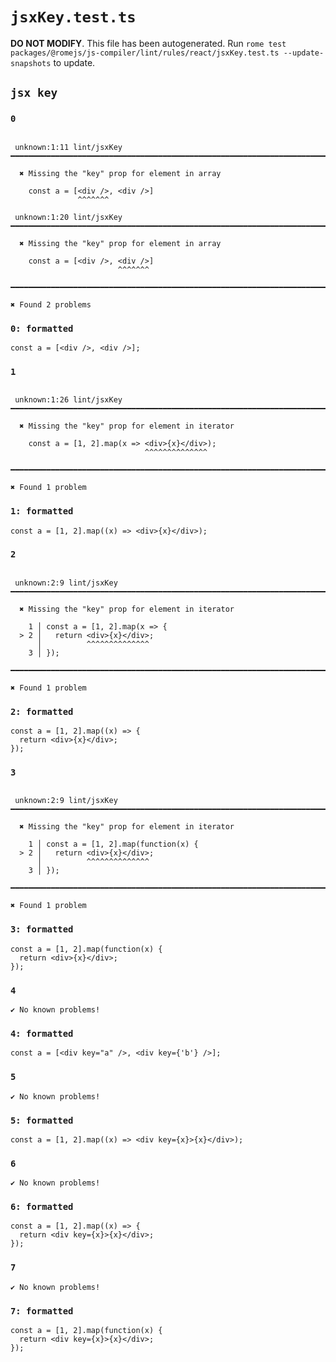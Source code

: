 # `jsxKey.test.ts`

**DO NOT MODIFY**. This file has been autogenerated. Run `rome test packages/@romejs/js-compiler/lint/rules/react/jsxKey.test.ts --update-snapshots` to update.

## `jsx key`

### `0`

```

 unknown:1:11 lint/jsxKey ━━━━━━━━━━━━━━━━━━━━━━━━━━━━━━━━━━━━━━━━━━━━━━━━━━━━━━━━━━━━━━━━━━━━━━━━━━

  ✖ Missing the "key" prop for element in array

    const a = [<div />, <div />]
               ^^^^^^^

 unknown:1:20 lint/jsxKey ━━━━━━━━━━━━━━━━━━━━━━━━━━━━━━━━━━━━━━━━━━━━━━━━━━━━━━━━━━━━━━━━━━━━━━━━━━

  ✖ Missing the "key" prop for element in array

    const a = [<div />, <div />]
                        ^^^^^^^

━━━━━━━━━━━━━━━━━━━━━━━━━━━━━━━━━━━━━━━━━━━━━━━━━━━━━━━━━━━━━━━━━━━━━━━━━━━━━━━━━━━━━━━━━━━━━━━━━━━━

✖ Found 2 problems

```

### `0: formatted`

```
const a = [<div />, <div />];

```

### `1`

```

 unknown:1:26 lint/jsxKey ━━━━━━━━━━━━━━━━━━━━━━━━━━━━━━━━━━━━━━━━━━━━━━━━━━━━━━━━━━━━━━━━━━━━━━━━━━

  ✖ Missing the "key" prop for element in iterator

    const a = [1, 2].map(x => <div>{x}</div>);
                              ^^^^^^^^^^^^^^

━━━━━━━━━━━━━━━━━━━━━━━━━━━━━━━━━━━━━━━━━━━━━━━━━━━━━━━━━━━━━━━━━━━━━━━━━━━━━━━━━━━━━━━━━━━━━━━━━━━━

✖ Found 1 problem

```

### `1: formatted`

```
const a = [1, 2].map((x) => <div>{x}</div>);

```

### `2`

```

 unknown:2:9 lint/jsxKey ━━━━━━━━━━━━━━━━━━━━━━━━━━━━━━━━━━━━━━━━━━━━━━━━━━━━━━━━━━━━━━━━━━━━━━━━━━━

  ✖ Missing the "key" prop for element in iterator

    1 │ const a = [1, 2].map(x => {
  > 2 │   return <div>{x}</div>;
      │          ^^^^^^^^^^^^^^
    3 │ });

━━━━━━━━━━━━━━━━━━━━━━━━━━━━━━━━━━━━━━━━━━━━━━━━━━━━━━━━━━━━━━━━━━━━━━━━━━━━━━━━━━━━━━━━━━━━━━━━━━━━

✖ Found 1 problem

```

### `2: formatted`

```
const a = [1, 2].map((x) => {
  return <div>{x}</div>;
});

```

### `3`

```

 unknown:2:9 lint/jsxKey ━━━━━━━━━━━━━━━━━━━━━━━━━━━━━━━━━━━━━━━━━━━━━━━━━━━━━━━━━━━━━━━━━━━━━━━━━━━

  ✖ Missing the "key" prop for element in iterator

    1 │ const a = [1, 2].map(function(x) {
  > 2 │   return <div>{x}</div>;
      │          ^^^^^^^^^^^^^^
    3 │ });

━━━━━━━━━━━━━━━━━━━━━━━━━━━━━━━━━━━━━━━━━━━━━━━━━━━━━━━━━━━━━━━━━━━━━━━━━━━━━━━━━━━━━━━━━━━━━━━━━━━━

✖ Found 1 problem

```

### `3: formatted`

```
const a = [1, 2].map(function(x) {
  return <div>{x}</div>;
});

```

### `4`

```
✔ No known problems!

```

### `4: formatted`

```
const a = [<div key="a" />, <div key={'b'} />];

```

### `5`

```
✔ No known problems!

```

### `5: formatted`

```
const a = [1, 2].map((x) => <div key={x}>{x}</div>);

```

### `6`

```
✔ No known problems!

```

### `6: formatted`

```
const a = [1, 2].map((x) => {
  return <div key={x}>{x}</div>;
});

```

### `7`

```
✔ No known problems!

```

### `7: formatted`

```
const a = [1, 2].map(function(x) {
  return <div key={x}>{x}</div>;
});

```
